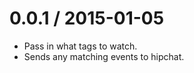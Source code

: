 
0.0.1 / 2015-01-05
==================

  * Pass in what tags to watch.
  * Sends any matching events to hipchat.
